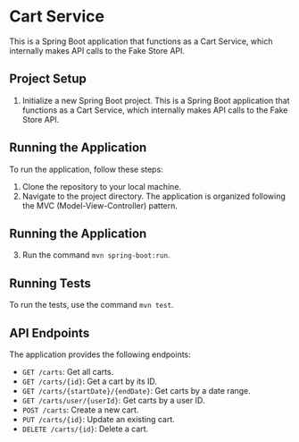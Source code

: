 
# Cart Service

This is a Spring Boot application that functions as a Cart Service, which internally makes API calls to the Fake Store API.

## Project Setup

1. Initialize a new Spring Boot project.
This is a Spring Boot application that functions as a Cart Service, which internally makes API calls to the Fake Store API.

## Running the Application

To run the application, follow these steps:

1. Clone the repository to your local machine.
2. Navigate to the project directory.
The application is organized following the MVC (Model-View-Controller) pattern.

## Running the Application

3. Run the command `mvn spring-boot:run`.


## Running Tests

To run the tests, use the command `mvn test`.

## API Endpoints

The application provides the following endpoints:

- `GET /carts`: Get all carts.
- `GET /carts/{id}`: Get a cart by its ID.
- `GET /carts/{startDate}/{endDate}`: Get carts by a date range.
- `GET /carts/user/{userId}`: Get carts by a user ID.
- `POST /carts`: Create a new cart.
- `PUT /carts/{id}`: Update an existing cart.
- `DELETE /carts/{id}`: Delete a cart.


